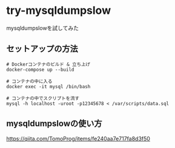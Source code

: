 # try-mysqldumpslow
mysqldumpslowを試してみた

## セットアップの方法

```
# Dockerコンテナのビルド & 立ち上げ
docker-compose up --build

# コンテナの中に入る
docker exec -it mysql /bin/bash

# コンテナの中でスクリプトを流す
mysql -h localhost -uroot -p12345678 < /var/scripts/data.sql
```

## mysqldumpslowの使い方
https://qiita.com/TomoProg/items/fe240aa7e717fa8d3f50
